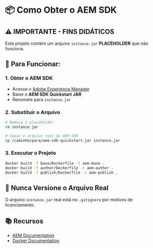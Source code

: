 # 📦 Como Obter o AEM SDK

## ⚠️ IMPORTANTE - FINS DIDÁTICOS

Este projeto contém um arquivo `instance.jar` **PLACEHOLDER** que não funciona.

## 🔧 Para Funcionar:

### 1. Obter o AEM SDK
- Acesse o [Adobe Experience Manager](https://experienceleague.adobe.com/docs/experience-manager-learn/cloud-service/local-development-environment/aem-runtime.html)
- Baixe o **AEM SDK Quickstart JAR**
- Renomeie para `instance.jar`

### 2. Substituir o Arquivo
```bash
# Remova o placeholder
rm instance.jar

# Copie o arquivo real do AEM SDK
cp /caminho/para/aem-sdk-quickstart.jar instance.jar
```

### 3. Executar o Projeto
```bash
docker build -f base/Dockerfile -t aem-base .
docker build -f author/Dockerfile -t aem-author .
docker build -f publish/Dockerfile -t aem-publish .
```

## 🚫 Nunca Versione o Arquivo Real
O arquivo `instance.jar` real está no `.gitignore` por motivos de licenciamento.

## 📚 Recursos
- [AEM Documentation](https://experienceleague.adobe.com/docs/experience-manager-65.html)
- [Docker Documentation](https://docs.docker.com/)